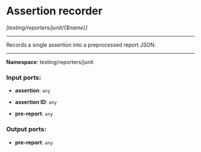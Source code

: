 # Assertion recorder

_[testing/reporters/junit/{$name}]_

---

Records a single assertion into a preprocessed report JSON.

---

__Namespace__: testing/reporters/junit

### Input ports:

* __assertion__: ` any `


* __assertion ID__: ` any `


* __pre-report__: ` any `

### Output ports:

* __pre-report__: ` any `

